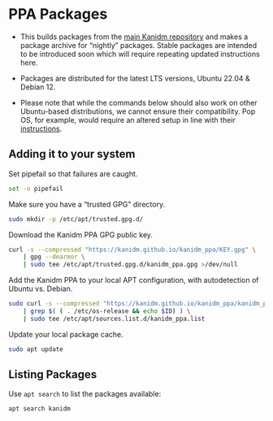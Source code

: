 # PPA Packages

- This builds packages from the [main Kanidm repository](https://github.com/kanidm/kanidm) and makes a package archive for “nightly” packages.
Stable packages are intended to be introduced soon which will require repeating updated instructions
here.
- Packages are distributed for the latest LTS versions, Ubuntu 22.04 & Debian 12.

- Please note that while the commands below should also work on other Ubuntu-based distributions, we
cannot ensure their compatibility. Pop OS, for example, would require an altered setup in
line with their [instructions](https://support.system76.com/articles/ppa-third-party/).

## Adding it to your system

Set pipefail so that failures are caught.

```bash
set -o pipefail
```

Make sure you have a “trusted GPG” directory.

```bash
sudo mkdir -p /etc/apt/trusted.gpg.d/
```

Download the Kanidm PPA GPG public key.

```bash
curl -s --compressed "https://kanidm.github.io/kanidm_ppa/KEY.gpg" \
    | gpg --dearmor \
    | sudo tee /etc/apt/trusted.gpg.d/kanidm_ppa.gpg >/dev/null
```

Add the Kanidm PPA to your local APT configuration, with autodetection of Ubuntu vs. Debian.

```bash
sudo curl -s --compressed "https://kanidm.github.io/kanidm_ppa/kanidm_ppa.list" \
    | grep $( ( . /etc/os-release && echo $ID) ) \
    | sudo tee /etc/apt/sources.list.d/kanidm_ppa.list
```

Update your local package cache.

```bash
sudo apt update
```

## Listing Packages

Use `apt search` to list the packages available:

```bash
apt search kanidm
```
